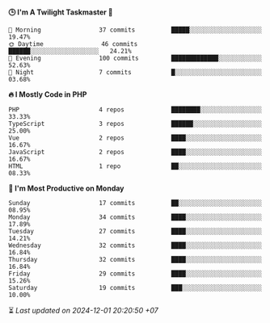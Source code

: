 <!--START_SECTION:readme-stats-->
**🕒 I'm A Twilight Taskmaster 🌆**

```text
🌅 Morning                37 commits          █████░░░░░░░░░░░░░░░░░░░░   19.47%
🌞 Daytime                46 commits          ██████░░░░░░░░░░░░░░░░░░░   24.21%
🌆 Evening                100 commits         █████████████░░░░░░░░░░░░   52.63%
🌙 Night                  7 commits           █░░░░░░░░░░░░░░░░░░░░░░░░   03.68%
```

**🔥 I Mostly Code in PHP**

```text
PHP                      4 repos             ████████░░░░░░░░░░░░░░░░░   33.33%
TypeScript               3 repos             ██████░░░░░░░░░░░░░░░░░░░   25.00%
Vue                      2 repos             ████░░░░░░░░░░░░░░░░░░░░░   16.67%
JavaScript               2 repos             ████░░░░░░░░░░░░░░░░░░░░░   16.67%
HTML                     1 repo              ██░░░░░░░░░░░░░░░░░░░░░░░   08.33%
```

**📅 I'm Most Productive on Monday**

```text
Sunday                   17 commits          ██░░░░░░░░░░░░░░░░░░░░░░░   08.95%
Monday                   34 commits          ████░░░░░░░░░░░░░░░░░░░░░   17.89%
Tuesday                  27 commits          ████░░░░░░░░░░░░░░░░░░░░░   14.21%
Wednesday                32 commits          ████░░░░░░░░░░░░░░░░░░░░░   16.84%
Thursday                 32 commits          ████░░░░░░░░░░░░░░░░░░░░░   16.84%
Friday                   29 commits          ████░░░░░░░░░░░░░░░░░░░░░   15.26%
Saturday                 19 commits          ███░░░░░░░░░░░░░░░░░░░░░░   10.00%
```



⏳ *Last updated on 2024-12-01 20:20:50 +07*
<!--END_SECTION:readme-stats-->
